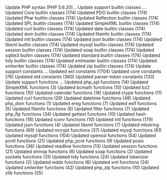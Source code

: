 Update PHP syntax (PHP 5.6.20)...
Update support builtin classes ...
  Updated Core builtin classes (174)
  Updated PDO builtin classes (174)
  Updated Phar builtin classes (174)
  Updated Reflection builtin classes (174)
  Updated SPL builtin classes (174)
  Updated SimpleXML builtin classes (174)
  Updated curl builtin classes (174)
  Updated date builtin classes (174)
  Updated dom builtin classes (174)
  Updated fileinfo builtin classes (174)
  Updated intl builtin classes (174)
  Updated json builtin classes (174)
  Updated libxml builtin classes (174)
  Updated mysqli builtin classes (174)
  Updated session builtin classes (174)
  Updated soap builtin classes (174)
  Updated sqlite3 builtin classes (174)
  Updated standard builtin classes (174)
  Updated tidy builtin classes (174)
  Updated xmlreader builtin classes (174)
  Updated xmlwriter builtin classes (174)
  Updated zip builtin classes (174)
Update support constants ...
  Updated ext constants (1704)
  Updated core constants (76)
  Updated std constants (360)
  Updated parser-token constants (133)
Update support functions ...
  Updated php_spl functions (14)
  Updated SimpleXML functions (3)
  Updated bcmath functions (10)
  Updated bz2 functions (10)
  Updated calendar functions (18)
  Updated ctype functions (11)
  Updated curl functions (29)
  Updated datetime functions (48)
  Updated php_dom functions (1)
  Updated ereg functions (7)
  Updated exif functions (5)
  Updated fileinfo functions (6)
  Updated filter functions (7)
  Updated php_ftp functions (34)
  Updated gettext functions (10)
  Updated hash functions (18)
  Updated iconv functions (10)
  Updated intl functions (179)
  Updated json functions (4)
  Updated libxml functions (7)
  Updated mbstring functions (69)
  Updated mcrypt functions (37)
  Updated mysql functions (61)
  Updated mysqli functions (104)
  Updated openssl functions (54)
  Updated pcntl functions (21)
  Updated php_pcre functions (9)
  Updated posix functions (36)
  Updated readline functions (13)
  Updated session functions (21)
  Updated shmop functions (6)
  Updated soap functions (2)
  Updated sockets functions (31)
  Updated tidy functions (24)
  Updated tokenizer functions (2)
  Updated wddx functions (6)
  Updated xml functions (24)
  Updated xmlwriter functions (42)
  Updated php_zip functions (10)
  Updated zlib functions (25)
